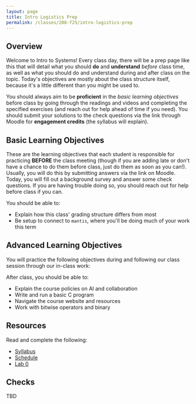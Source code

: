 ```yaml
---
layout: page
title: Intro Logistics Prep
permalink: /classes/208-f25/intro-logistics-prep
---
```


## Overview
Welcome to Intro to Systems!
Every class day, there will be a prep page like this that will detail what you should **do** and **understand** *before* class time, as well as what you should do and understand during and after class on the topic.
Today's objectives are mostly about the class structure itself, because it's a little different than you might be used to.

You should always aim to be **proficient** in the *basic learning objectives* before class by going through the readings and videos and completing the specified exercises (and reach out for help ahead of time if you need). You should submit your solutions to the check questions via the link through Moodle for **engagement credits** (the syllabus will explain).

## Basic Learning Objectives
These are the learning objectives that each student is responsible for practicing **BEFORE** the class meeting (though if you are adding late or don't have a chance to do them before class, just do them as soon as you can!). 
Usually, you will do this by submitting answers via the link on Moodle.
Today, you will fill out a background survey and answer some check questions.
If you are having trouble doing so, you should reach out for help before class if you can.

You should be able to: 
* Explain how this class' grading structure differs from most
* Be setup to connect to `mantis`, where you'll be doing much of your work this term

## Advanced Learning Objectives
You will practice the following objectives during and following our class session through our in-class work:

After class, you should be able to:
* Explain the course policies on AI and collaboration
* Write and run a basic C program
* Navigate the course website and resources
* Work with bitwise operators and binary

## Resources
Read and complete the following:
* [Syllabus](syllabus)
* [Schedule](schedule)
* [Lab 0]()

## Checks
TBD